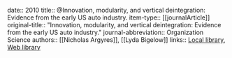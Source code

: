 date:: 2010
title:: @Innovation, modularity, and vertical deintegration: Evidence from the early US auto industry.
item-type:: [[journalArticle]]
original-title:: "Innovation, modularity, and vertical deintegration: Evidence from the early US auto industry."
journal-abbreviation:: Organization Science
authors:: [[Nicholas Argyres]], [[Lyda Bigelow]]
links:: [Local library](zotero://select/library/items/XYYFLEM5), [Web library](https://www.zotero.org/users/6520516/items/XYYFLEM5)
